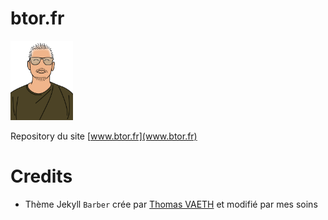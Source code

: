 # btor.fr
<img src="/assets/images/qui-suis-je/me.jpg" alt="" width="100">

Repository du site [www.btor.fr](www.btor.fr)

# Credits
- Thème Jekyll `Barber` crée par [Thomas VAETH](https://github.com/samesies/barber-jekyll) et modifié par mes soins
